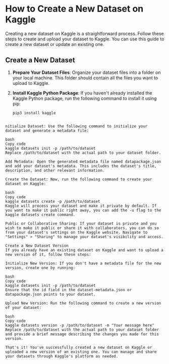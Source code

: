 # How to Create a New Dataset on Kaggle

Creating a new dataset on Kaggle is a straightforward process. Follow these steps to create and upload your dataset to Kaggle. You can use this guide to create a new dataset or update an existing one.

## Create a New Dataset

1. **Prepare Your Dataset Files**: Organize your dataset files into a folder on your local machine. This folder should contain all the files you want to upload to Kaggle.

2. **Install Kaggle Python Package**: If you haven't already installed the Kaggle Python package, run the following command to install it using pip:

   ```
   pip3 install kaggle
```

nitialize Dataset: Use the following command to initialize your dataset and generate a metadata file:

bash
Copy code
kaggle datasets init -p /path/to/dataset
Replace /path/to/dataset with the actual path to your dataset folder.

Add Metadata: Open the generated metadata file named datapackage.json and add your dataset's metadata. This includes the dataset's title, description, and other relevant information.

Create the Dataset: Now, run the following command to create your dataset on Kaggle:

bash
Copy code
kaggle datasets create -p /path/to/dataset
Kaggle will process your dataset and make it private by default. If you want to make it public right away, you can add the -u flag to the kaggle datasets create command.

Public or Collaborative Sharing: If your dataset is private and you wish to make it public or share it with collaborators, you can do so from your dataset's settings on the Kaggle website. Navigate to "Settings" > "Sharing" to manage your dataset's visibility and access.

Create a New Dataset Version
If you already have an existing dataset on Kaggle and want to upload a new version of it, follow these steps:

Initialize New Version: If you don't have a metadata file for the new version, create one by running:

bash
Copy code
kaggle datasets init -p /path/to/dataset
Ensure that the id field in the dataset-metadata.json or datapackage.json points to your dataset.

Upload New Version: Run the following command to create a new version of your dataset:

bash
Copy code
kaggle datasets version -p /path/to/dataset -m "Your message here"
Replace /path/to/dataset with the actual path to your dataset folder and provide a brief message describing the changes you made for this version.

That's it! You've successfully created a new dataset on Kaggle or uploaded a new version of an existing one. You can manage and share your datasets through Kaggle's platform as needed.
